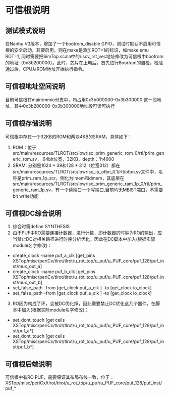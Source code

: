 # 可信根说明

## 测试模式说明
在Nanhu V3版本，增加了一个bootrom_disable GPIO，测试时默认不启用可信根的安全启动，若要启用，则在make是添加ROT=1的标识，如make emu ROT=1, 同时需要把SimTop.scala中的riscv_rst_vec地址修改为可信根中bootrom的地址（0x3b200000）。此时，芯片在上电后，首先进行Boortom的自检，检验通过后，CPU从ROM地址开始执行指令。

## 可信根地址空间说明
目前可信根在main/mmio分支中，均占用0x3b000000-0x3b300000 这一段地址，其中0x3b200000-0x3b300000地址段可读可执行

## 可信根存储说明
可信根中存在一个32KB的ROM和两块4KB的SRAM，具体如下：
1. ROM：位于src/main/resources/TLROT/src/lowrisc_prim_generic_rom_0/rtl/prim_generic_rom.sv， 64bit位宽，32KB，depth：'h4000
2. SRAM: 分别是1024 * 39和128 * 312（位宽312）都在src/main/resources/TLROT/src/lowrisc_ip_otbn_0.1/rtl/otbn.sv文件中，名称是prim_ram_1p_scr，例化为imem和dmem，其底层在src/main/resources/TLROT/src/lowrisc_prim_generic_ram_1p_0/rtl/prim_generic_ram_1p.sv，有一个读端口一个写端口,目前均无MBIST端口，不需要bit write功能

## 可信根DC综合说明
1. 综合时需define SYNTHESIS
2. 由于PUF中RO需要连接计数器，进行计数，即计数器的时钟为RO的输出，应当禁止DC对相关路径进行时序分析优化，因此在DC脚本中加入(根据实际module名字修改)：
- create_clock -name puf_a_clk [get_pins XSTop/misc/periCx/tlrot/tlrot/u_rot_top/u_puf/u_PUF_core/puf_128/puf_inst/mux_out_a]
- create_clock -name puf_b_clk [get_pins XSTop/misc/periCx/tlrot/tlrot/u_rot_top/u_puf/u_PUF_core/puf_128/puf_inst/mux_out_b]
- set_false_path -from [get_clock puf_a_clk ] -to [get_clock io_clock]
- set_false_path -from [get_clock puf_a_clk ] -to [get_clock io_clock]
3. RO因为构成了环，会被DC优化掉，因此需要禁止DC优化这几个器件，在脚本中加入(根据实际module名字修改)：
- set_dont_touch [get cells XSTop/misc/periCx/tlrot/tlrot/u_rot_top/u_puf/u_PUF_core/puf_128/puf_inst/puf_a*]
- set_dont_touch [get cells XSTop/misc/periCx/tlrot/tlrot/u_rot_top/u_puf/u_PUF_core/puf_128/puf_inst/puf_b*]

## 可信根后端说明
可信根中有RO PUF，需要保证其布局布线一致，位于：XSTop/misc/periCx/tlrot/tlrot/u_rot_top/u_puf/u_PUF_core/puf_128/puf_inst/puf_*